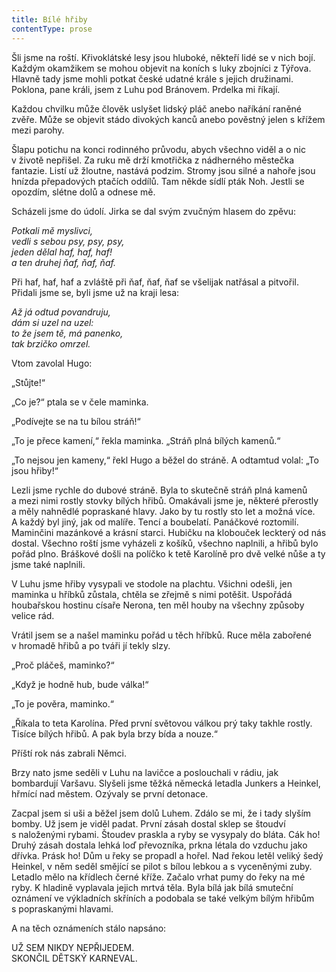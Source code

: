 ```yaml
---
title: Bílé hřiby
contentType: prose
---
```


<section>

Šli jsme na roští. Křivoklátské lesy jsou hluboké, někteří lidé se v nich bojí. Každým okamžikem se mohou objevit na koních s luky zbojníci z Týřova. Hlavně tady jsme mohli potkat české udatné krále s jejich družinami. Poklona, pane králi, jsem z Luhu pod Bránovem. Prdelka mi říkají.

Každou chvilku může člověk uslyšet lidský pláč anebo naříkání raněné zvěře. Může se objevit stádo divokých kanců anebo pověstný jelen s křížem mezi parohy.

Šlapu potichu na konci rodinného průvodu, abych všechno viděl a o nic v životě nepřišel. Za ruku mě drží kmotřička z nádherného městečka fantazie. Listí už žloutne, nastává podzim. Stromy jsou silné a nahoře jsou hnízda přepadových ptačích oddílů. Tam někde sídlí pták Noh. Jestli se opozdím, slétne dolů a odnese mě.

Scházeli jsme do údolí. Jirka se dal svým zvučným hlasem do zpěvu:

</section>

<section>

_Potkali mě myslivci,  
vedli s sebou psy, psy, psy,  
jeden dělal haf, haf, haf!  
a ten druhej ňaf, ňaf, ňaf._

</section>

<section>

Při haf, haf, haf a zvláště při ňaf, ňaf, ňaf se všelijak natřásal a pitvořil. Přidali jsme se, byli jsme už na kraji lesa:

</section>

<section>

_Až já odtud povandruju,  
dám si uzel na uzel:  
to že jsem tě, má panenko,  
tak brzičko omrzel._

</section>

<section>

Vtom zavolal Hugo:

„Stůjte!“

„Co je?“ ptala se v čele maminka.

„Podívejte se na tu bílou stráň!“

„To je přece kamení,“ řekla maminka. „Stráň plná bílých kamenů.“

„To nejsou jen kameny,“ řekl Hugo a běžel do stráně. A odtamtud volal: „To jsou hřiby!“

Lezli jsme rychle do dubové stráně. Byla to skutečně stráň plná kamenů a mezi nimi rostly stovky bílých hřibů. Omakávali jsme je, některé přerostly a měly nahnědlé popraskané hlavy. Jako by tu rostly sto let a možná více. A každý byl jiný, jak od malíře. Tencí a boubelatí. Panáčkové roztomilí. Maminčini mazánkové a krásní starci. Hubičku na klobouček leckterý od nás dostal. Všechno roští jsme vyházeli z košíků, všechno naplnili, a hřibů bylo pořád plno. Bráškové došli na políčko k tetě Karolíně pro dvě velké nůše a ty jsme také naplnili.

V Luhu jsme hřiby vysypali ve stodole na plachtu. Všichni odešli, jen maminka u hříbků zůstala, chtěla se zřejmě s nimi potěšit. Uspořádá houbařskou hostinu císaře Nerona, ten měl houby na všechny způsoby velice rád.

Vrátil jsem se a našel maminku pořád u těch hříbků. Ruce měla zabořené v hromadě hřibů a po tváři jí tekly slzy.

„Proč pláčeš, maminko?“

„Když je hodně hub, bude válka!“

„To je pověra, maminko.“

„Říkala to teta Karolína. Před první světovou válkou prý taky takhle rostly. Tisíce bílých hřibů. A pak byla brzy bída a nouze.“

Příští rok nás zabrali Němci.

Brzy nato jsme seděli v Luhu na lavičce a poslouchali v rádiu, jak bombardují Varšavu. Slyšeli jsme těžká německá letadla Junkers a Heinkel, hřmící nad městem. Ozývaly se první detonace.

Zacpal jsem si uši a běžel jsem dolů Luhem. Zdálo se mi, že i tady slyším bomby. Už jsem je viděl padat. První zásah dostal sklep se štoudví s naloženými rybami. Štoudev praskla a ryby se vysypaly do bláta. Cák ho! Druhý zásah dostala lehká loď převozníka, prkna létala do vzduchu jako dřívka. Prásk ho! Dům u řeky se propadl a hořel. Nad řekou letěl veliký šedý Heinkel, v něm seděl smějící se pilot s bílou lebkou a s vyceněnými zuby. Letadlo mělo na křídlech černé kříže. Začalo vrhat pumy do řeky na mé ryby. K hladině vyplavala jejich mrtvá těla. Byla bílá jak bílá smuteční oznámení ve výkladních skříních a podobala se také velkým bílým hřibům s popraskanými hlavami.

A na těch oznámeních stálo napsáno:

</section>

<section>

UŽ SEM NIKDY NEPŘIJEDEM.  
SKONČIL DĚTSKÝ KARNEVAL.

</section>
